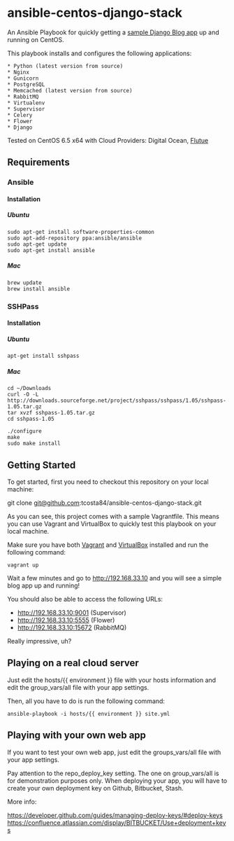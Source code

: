 # ansible-centos-django-stack

An Ansible Playbook for quickly getting a <a href="https://github.com/tcosta84/ansible-blog" target="_blank">sample Django Blog app</a> up and running on CentOS.

This playbook installs and configures the following applications:

    * Python (latest version from source)
    * Nginx
    * Gunicorn
    * PostgreSQL
    * Memcached (latest version from source)
    * RabbitMQ
    * Virtualenv
    * Supervisor
    * Celery
    * Flower
    * Django

Tested on CentOS 6.5 x64 with Cloud Providers: Digital Ocean, <a href="https://flutue.com" target="_blank">Flutue</a>

## Requirements

### Ansible

#### Installation

##### Ubuntu
    
    sudo apt-get install software-properties-common
    sudo apt-add-repository ppa:ansible/ansible
    sudo apt-get update
    sudo apt-get install ansible

##### Mac
    
    brew update
    brew install ansible

### SSHPass

#### Installation

##### Ubuntu

    apt-get install sshpass

##### Mac

    cd ~/Downloads
    curl -O -L http://downloads.sourceforge.net/project/sshpass/sshpass/1.05/sshpass-1.05.tar.gz
    tar xvzf sshpass-1.05.tar.gz
    cd sshpass-1.05

    ./configure
    make
    sudo make install

## Getting Started

To get started, first you need to checkout this repository on your local machine:

   git clone git@github.com:tcosta84/ansible-centos-django-stack.git

As you can see, this project comes with a sample Vagrantfile. This means you can use Vagrant and VirtualBox to
quickly test this playbook on your local machine.

Make sure you have both <a href="https://docs.vagrantup.com/v2/getting-started/index.html" target="_blank">Vagrant</a> and <a href="https://www.virtualbox.org/" target="_blank">VirtualBox</a> installed and run the following command:

    vagrant up

Wait a few minutes and go to http://192.168.33.10 and you will see a simple blog app up and running!

You should also be able to access the following URLs:

* http://192.168.33.10:9001 (Supervisor)
* http://192.168.33.10:5555 (Flower)
* http://192.168.33.10:15672 (RabbitMQ)

Really impressive, uh?

## Playing on a real cloud server

Just edit the hosts/{{ environment }} file with your hosts information and edit the group_vars/all
file with your app settings.

Then, all you have to do is run the following command:

    ansible-playbook -i hosts/{{ environment }} site.yml

## Playing with your own web app

If you want to test your own web app, just edit the groups_vars/all file with your app settings.

Pay attention to the repo_deploy_key setting. The one on group_vars/all is for demonstration
purposes only. When deploying your app, you will have to create your own deployment key on Github, 
Bitbucket, Stash.

More info:

https://developer.github.com/guides/managing-deploy-keys/#deploy-keys
https://confluence.atlassian.com/display/BITBUCKET/Use+deployment+keys
